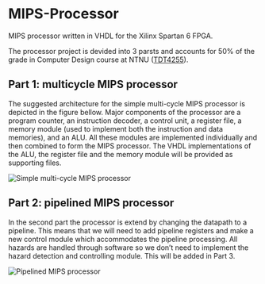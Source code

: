 MIPS-Processor
==============

MIPS processor written in VHDL for the Xilinx Spartan 6 FPGA.

The processor project is devided into 3 parsts and accounts for 50% of the grade in Computer Design course at NTNU ([TDT4255](http://www.ntnu.edu/studies/courses/TDT4255)).

## Part 1: multicycle MIPS processor

The suggested architecture for the simple multi-cycle MIPS processor is depicted in the figure bellow. Major components of the processor are a program counter, an instruction decoder, a control unit, a register file, a memory module (used to implement both the instruction and data memories), and an ALU. All these modules are implemented individually and then combined to form the MIPS processor. The VHDL implementations of the ALU, the register file and the memory module will be provided as supporting files.

![Simple multi-cycle MIPS processor](https://raw.github.com/Starefossen/mips-processor/master/docs/mips_multisycle.png?login=Starefossen&token=747f3099fb1d20cc7906920cda4e2f2d)

## Part 2: pipelined MIPS processor

In the second part the processor is extend by changing the datapath to a pipeline. This means that we will need to add pipeline registers and make a new control module which accommodates the pipeline processing. All hazards are handled through software so we don’t need to implement the hazard detection and controlling module. This will be added in Part 3.

![Pipelined MIPS processor](https://raw.github.com/Starefossen/mips-processor/master/docs/mips_pipeline.png?login=Starefossen&token=b29707db05f9504e830b644881def7e1)